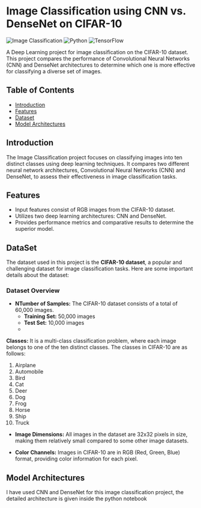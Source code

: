 # Image Classification using CNN vs. DenseNet on CIFAR-10

![Image Classification](https://img.shields.io/badge/Image%20Classification-CNN%20vs.%20DenseNet-brightgreen.svg)
![Python](https://img.shields.io/badge/Python-3.7%2B-blue.svg)
![TensorFlow](https://img.shields.io/badge/TensorFlow-2.0%2B-orange.svg)

A Deep Learning project for image classification on the CIFAR-10 dataset. This project compares the performance of Convolutional Neural Networks (CNN) and DenseNet architectures to determine which one is more effective for classifying a diverse set of images.

## Table of Contents
- [Introduction](#introduction)
- [Features](#features)
- [Dataset](#dataset)
- [Model Architectures](#model-architectures)


## Introduction
The Image Classification project focuses on classifying images into ten distinct classes using deep learning techniques. It compares two different neural network architectures, Convolutional Neural Networks (CNN) and DenseNet, to assess their effectiveness in image classification tasks.

## Features
- Input features consist of RGB images from the CIFAR-10 dataset.
- Utilizes two deep learning architectures: CNN and DenseNet.
- Provides performance metrics and comparative results to determine the superior model.

## DataSet

The dataset used in this project is the **CIFAR-10 dataset**, a popular and challenging dataset for image classification tasks. Here are some important details about the dataset:

### Dataset Overview

- **NTumber of Samples:** The CIFAR-10 dataset consists of a total of 60,000 images.
  - **Training Set:** 50,000 images
  - **Test Set:** 10,000 images
  - 
**Classes:** It is a multi-class classification problem, where each image belongs to one of the ten distinct classes. The classes in CIFAR-10 are as follows:
  1. Airplane
  2. Automobile
  3. Bird
  4. Cat
  5. Deer
  6. Dog
  7. Frog
  8. Horse
  9. Ship
  10. Truck
- **Image Dimensions:** All images in the dataset are 32x32 pixels in size, making them relatively small compared to some other image datasets.

- **Color Channels:** Images in CIFAR-10 are in RGB (Red, Green, Blue) format, providing color information for each pixel.

## Model Architectures
I have used CNN and DenseNet for this image classification project, the detailed architecture is given inside the python notebook 
